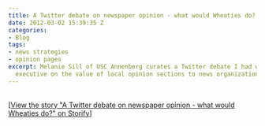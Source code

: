 ```yaml
---
title: A Twitter debate on newspaper opinion - what would Wheaties do? (via @melaniesill)
date: 2012-03-02 15:39:35 Z
categories:
- Blog
tags:
- news strategies
- opinion pages
excerpt: Melanie Sill of USC Annenberg curates a Twitter debate I had with a P.R.
  executive on the value of local opinion sections to news organizations.
---
```


<p><script src="http://storify.com/melaniesill/some-new-voices-on-newspaper-opinion.js"></script><br />
<noscript>[<a href="http://storify.com/melaniesill/some-new-voices-on-newspaper-opinion" target="_blank">View the story "A Twitter debate on newspaper opinion - what would Wheaties do?" on Storify</a>]</noscript>
